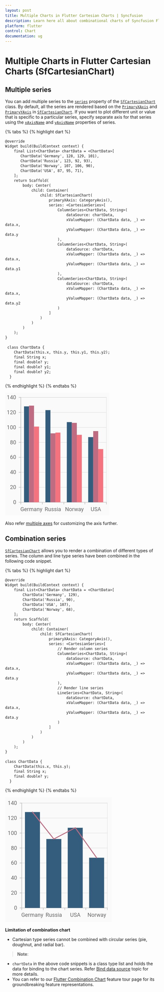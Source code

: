 ```yaml
---
layout: post
title: Multiple Charts in Flutter Cartesian Charts | Syncfusion 
description: Learn here all about combinational charts of Syncfusion Flutter Cartesian Charts (SfCartesianChart) widget, it's elements and more details.
platform: flutter
control: Chart
documentation: ug
---
```


# Multiple Charts in Flutter Cartesian Charts (SfCartesianChart)


## Multiple series

You can add multiple series to the [`series`](https://pub.dev/documentation/syncfusion_flutter_charts/latest/charts/SfCartesianChart/series.html) property of the [`SfCartesianChart`](https://pub.dev/documentation/syncfusion_flutter_charts/latest/charts/SfCartesianChart-class.html) class. By default, all the series are rendered based on the [`PrimaryXAxis`](https://pub.dev/documentation/syncfusion_flutter_charts/latest/charts/SfCartesianChart/primaryXAxis.html) and [`PrimaryYAxis`](https://pub.dev/documentation/syncfusion_flutter_charts/latest/charts/SfCartesianChart/primaryYAxis.html) in [`SfCartesianChart`](https://pub.dev/documentation/syncfusion_flutter_charts/latest/charts/SfCartesianChart-class.html). If you want to plot different unit or value that is specific to a particular series, specify separate axis for that series using the [`xAxisName`](https://pub.dev/documentation/syncfusion_flutter_charts/latest/charts/CartesianSeries/xAxisName.html) and [`yAxisName`](https://pub.dev/documentation/syncfusion_flutter_charts/latest/charts/CartesianSeries/yAxisName.html) properties of series.

{% tabs %}
{% highlight dart %} 

    @override
    Widget build(BuildContext context) {
        final List<ChartData> chartData = <ChartData>[
           ChartData('Germany', 128, 129, 101),
           ChartData('Russia', 123, 92, 93),
           ChartData('Norway', 107, 106, 90),
           ChartData('USA', 87, 95, 71),
        ];
        return Scaffold(
            body: Center(
                child: Container(
                    child: SfCartesianChart(
                        primaryXAxis: CategoryAxis(),
                        series: <CartesianSeries>[
                            ColumnSeries<ChartData, String>(
                                dataSource: chartData,
                                xValueMapper: (ChartData data, _) => data.x,
                                yValueMapper: (ChartData data, _) => data.y
                            ),
                            ColumnSeries<ChartData, String>(
                                dataSource: chartData,
                                xValueMapper: (ChartData data, _) => data.x,
                                yValueMapper: (ChartData data, _) => data.y1
                            ),
                            ColumnSeries<ChartData, String>(
                                dataSource: chartData,
                                xValueMapper: (ChartData data, _) => data.x,
                                yValueMapper: (ChartData data, _) => data.y2
                            )
                        ]
                    )
                )
            )
        );
    }

     class ChartData {
        ChartData(this.x, this.y, this.y1, this.y2);
        final String x;
        final double? y;
        final double? y1;
        final double? y2;
      }

{% endhighlight %}
{% endtabs %}

![Multiple series in Flutter Cartesian Charts.](images/cartesian-customization/flutter-multiple-series.jpg)

Also refer [multiple axes](./axis-customization#multiple-axes) for customizing the axis further.

## Combination series

[`SfCartesianChart`](https://pub.dev/documentation/syncfusion_flutter_charts/latest/charts/SfCartesianChart-class.html) allows you to render a combination of different types of series. The column and line type series have been combined in the following code snippet.

{% tabs %}
{% highlight dart %} 

    @override
    Widget build(BuildContext context) {
        final List<ChartData> chartData = <ChartData>[
            ChartData('Germany', 129),
            ChartData('Russia', 90),
            ChartData('USA', 107),
            ChartData('Norway', 68),
        ];
        return Scaffold(
            body: Center(
                child: Container(
                    child: SfCartesianChart(
                        primaryXAxis: CategoryAxis(),
                        series: <CartesianSeries>[
                            // Render column series
                            ColumnSeries<ChartData, String>(
                                dataSource: chartData,
                                xValueMapper: (ChartData data, _) => data.x,
                                yValueMapper: (ChartData data, _) => data.y
                            ),
                            // Render line series
                            LineSeries<ChartData, String>(
                                dataSource: chartData,
                                xValueMapper: (ChartData data, _) => data.x,
                                yValueMapper: (ChartData data, _) => data.y
                            )
                        ]
                    )
                )
            )
        );
    }

    class ChartData {
        ChartData(this.x, this.y);
        final String x;
        final double? y;
      }

{% endhighlight %}
{% endtabs %}

![Combination seriesof Flutter Cartesian Chart.](images/cartesian-customization/flutter-combination-series.jpg)

**Limitation of combination chart**

* Cartesian type series cannot be combined with circular series (pie, doughnut, and radial bar).  

>**Note**:
* `chartData` in the above code snippets is a class type list and holds the data for binding to the chart series. Refer [Bind data source](https://help.syncfusion.com/flutter/cartesian-charts/getting-started#bind-data-source) topic for more details.
* You can refer to our [Flutter Combination Chart](https://www.syncfusion.com/flutter-widgets/flutter-charts/chart-types/combination-chart) feature tour page for its groundbreaking feature representations.